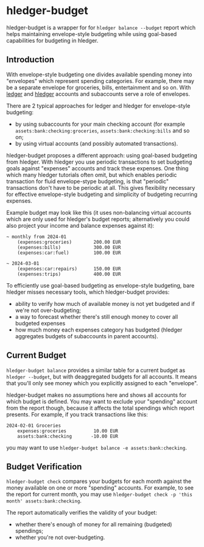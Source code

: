 # hledger-budget

hledger-budget is a wrapper for for `hledger balance --budget` report which
helps maintaining envelope-style budgeting while using goal-based
capabilities for budgeting in hledger.

## Introduction

With envelope-style budgeting one divides available spending money into
"envelopes" which represent spending categories. For example, there may be a
separate envelope for groceries, bills, entertainment and so on. With
[ledger](https://ledger-cli.org/) and [hledger](https://hledger.org) accounts
and subaccounts serve a role of envelopes.

There are 2 typical approaches for ledger and hledger for envelope-style
budgeting:

- by using subaccounts for your main checking account (for example
  `assets:bank:checking:groceries`, `assets:bank:checking:bills` and so on;
- by using virtual accounts (and possibly automated transactions).

hledger-budget proposes a different approach: using goal-based budgeting from
hledger. With hledger you use periodic transactions to set budgeting goals
against "expenses" accounts and track these expenses. One thing which many
hledger tutorials often omit, but which enables periodic transaction for
fluid envelope-stype budgeting, is that "periodic" transactions don't have to
be periodic at all. This gives flexibility necessary for effective
envelope-style budgeting and simplicity of budgeting recurring expenses.

Example budget may look like this (it uses non-balancing virtual accounts
which are only used for hledger's budget reports; alternatively you could
also project your income and balance expenses against it):

```ledger
~ monthly from 2024-01
    (expenses:groceries)        200.00 EUR
    (expenses:bills)            300.00 EUR
    (expenses:car:fuel)         100.00 EUR

~ 2024-03-01
    (expenses:car:repairs)      150.00 EUR
    (expenses:trips)            400.00 EUR
```

To efficiently use goal-based budgeting as envelope-style budgeting, bare
hledger misses necessary tools, which hledger-budget provides:

- ability to verify how much of available money is not yet budgeted and if
  we're not over-budgeting;
- a way to forecast whether there's still enough money to cover all budgeted
  expenses
- how much money each expenses category has budgeted (hledger aggregates
  budgets of subaccounts in parent accounts).

## Current Budget

`hledger-budget balance` provides a similar table for a current budget as
`hledger --budget`, but with deaggregated budgets for all accounts. It means
that you'll only see money which you explicitly assigned to each "envelope".

hledger-budget makes no assumptions here and shows all accounts for which
budget is defined. You may want to exclude your "spending" account from the
report though, because it affects the total spendings which report presents.
For example, if you track transactions like this:

```ledger
2024-02-01 Groceries
    expenses:groceries          10.00 EUR
    assets:bank:checking       -10.00 EUR
```

you may want to use `hledger-budget balance -e assets:bank:checking`.

## Budget Verification

`hledger-budget check` compares your budgets for each month against the money
available on one or more "spending" accounts. For example, to see the report
for current month, you may use `hledger-budget check -p 'this month' assets:bank:checking`.

The report automatically verifies the validity of your budget:

- whether there's enough of money for all remaining (budgeted) spendings;
- whether you're not over-budgeting.
